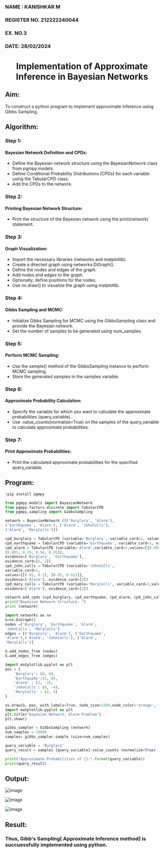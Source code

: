 <H3>NAME : KANISHKAR M</H3>
<H3>REGISTER NO. 212222240044</H3>
<H3>EX. NO.3</H3>
<H3>DATE: 28/02/2024</H3>
<H1 ALIGN =CENTER> Implementation of Approximate Inference in Bayesian Networks
</H1>

## Aim: 
   To construct a python program to implement approximate inference using Gibbs Sampling.</br>
## Algorithm:
   ### Step 1: 
   #### Bayesian Network Definition and CPDs:<br>
   
<ul> <li>Define the Bayesian network structure using the BayesianNetwork class from pgmpy.models.</li>
<li>Define Conditional Probability Distributions (CPDs) for each variable using the TabularCPD class.</li>
<li>Add the CPDs to the network.</li></ul>
    
    
   ### Step 2: 
   #### Printing Bayesian Network Structure:<br>
   
<ul><li>Print the structure of the Bayesian network using the print(network) statement.</li></ul>
    
   ### Step 3: 
   #### Graph Visualization:
   
<ul><li>Import the necessary libraries (networkx and matplotlib).</li>
<li>Create a directed graph using networkx.DiGraph().</li>
<li>Define the nodes and edges of the graph.</li>
<li>Add nodes and edges to the graph.</li>
<li>Optionally, define positions for the nodes.</li>
<li>Use nx.draw() to visualize the graph using matplotlib.</li></ul>
    
   ### Step 4: 
   #### Gibbs Sampling and MCMC:<br>
   
<ul><li>Initialize Gibbs Sampling for MCMC using the GibbsSampling class and provide the Bayesian network.</li>
<li>Set the number of samples to be generated using num_samples.</li></ul>
    
   ### Step 5: 
   #### Perform MCMC Sampling:<br>
   
<ul><li>Use the sample() method of the GibbsSampling instance to perform MCMC sampling.</li>
<li>Store the generated samples in the samples variable.</li></ul>
    
   ### Step 6: 
   #### Approximate Probability Calculation:<br>
   
<ul><li>Specify the variable for which you want to calculate the approximate probabilities (query_variable).</li>
<li>Use .value_counts(normalize=True) on the samples of the query_variable to calculate approximate probabilities.</li></ul>
    
   ### Step 7:
   #### Print Approximate Probabilities:<br>
   
<ul><li>Print the calculated approximate probabilities for the specified query_variable.</li></ul>


## Program:

```py
!pip install pgmpy
```
```py
from pgmpy.models import BayesianNetwork
from pgmpy.factors.discrete import TabularCPD
from pgmpy.sampling import GibbsSampling
```
```py
network = BayesianNetwork ([('Burglary', 'Alarm'),
('Earthquake', 'Alarm'), ('Alarm', 'JohnCalls'),
('Alarm', 'MaryCalls')])
```
```py
cpd_burglary = TabularCPD (variable='Burglary', variable_card=2, values=[[0.999], [0.001]])
cpd_earthquake = TabularCPD (variable='Earthquake', variable_card=2, values=[[0.998], [0.002]])
cpd_alarm = TabularCPD (variable='Alarm',variable_card=2,values=[[0.999, 0.71, 0.06, 0.05],
[0.001, 0.29, 0.94, 0.95]],
evidence=['Burglary', 'Earthquake'],
evidence_card=[2, 2])
cpd_john_calls = TabularCPD (variable='JohnCalls',
variable_card=2,
values=[[0.95, 0.1], [0.05, 0.911]],
evidence=['Alarm'], evidence_card=[2])
cpd_mary_calls = TabularCPD (variable='MaryCalls', variable_card=2,values=[[0.99, 0.3], [0.01, 0.7]],
evidence=['Alarm'], evidence_card=[2])
```
```py
network.add_cpds (cpd_burglary, cpd_earthquake, cpd_alarm, cpd_john_calls, cpd_mary_calls)
print("Bayesian Network Structure: ")
print (network)
```
```py
import networkx as nx
G=nx.DiGraph()
nodes =['Burglary', 'Earthquake', 'Alarm',
'JohnCalls', 'MaryCalls']
edges = [('Burglary', 'Alarm'), ('Earthquake',
'Alarm'),('Alarm', 'JohnCalls'), ('Alarm',
'MaryCalls')]

G.add_nodes_from (nodes)
G.add_edges_from (edges)
```
```py
import matplotlib.pyplot as plt
pos = {
    'Burglary': (0, 0),
    'Earthquake':(2, 0),
    'Alarm' : (1, -2),
    'JohnCalls': (0, -4),
    'MaryCalls' : (2, 4)
}
```
```py
nx.draw(G, pos, with_labels=True, node_size=1500,node_color='orange', font_size=10,font_weight='bold', arrowsize=20)
import matplotlib.pyplot as plt
plt.title("Bayesian Network: Alarm Problem")
plt.show()
```

```py
gibbs_sampler = GibbsSampling (network)
num_samples = 10000
samples= gibbs_sampler.sample (size=num_samples)

query_variable = 'Burglary'
query_result = samples [query_variable].value_counts (normalize=True)

print("Approximate Probabilities of {}:".format(query_variable))
print(query_result)
```

## Output:

![image](https://github.com/KANISHKAR2607/Ex-3--AAI/assets/118886772/409fab4d-b1ed-421a-9371-7e2d25374e3e)

![image](https://github.com/KANISHKAR2607/Ex-3--AAI/assets/118886772/d6e16666-6ac0-42f4-b900-bfd0e8750806)

![image](https://github.com/KANISHKAR2607/Ex-3--AAI/assets/118886772/5cf2eaef-bd5a-447d-8f3e-4e3fcfb82939)

## Result:

### Thus, Gibb's Sampling( Approximate Inference method) is succuessfully implemented using python.
